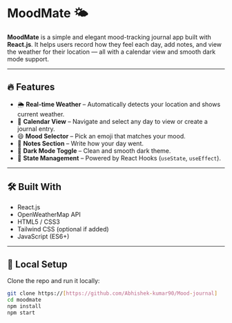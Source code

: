 # MoodMate 🌤️

**MoodMate** is a simple and elegant mood-tracking journal app built with **React.js**. It helps users record how they feel each day, add notes, and view the weather for their location — all with a calendar view and smooth dark mode support.

---

## 🔥 Features

- 🌦️ **Real-time Weather** – Automatically detects your location and shows current weather.
- 📅 **Calendar View** – Navigate and select any day to view or create a journal entry.
- 😄 **Mood Selector** – Pick an emoji that matches your mood.
- 📝 **Notes Section** – Write how your day went.
- 🌙 **Dark Mode Toggle** – Clean and smooth dark theme.
- 🧠 **State Management** – Powered by React Hooks (`useState`, `useEffect`).

---

## 🛠️ Built With

- React.js
- OpenWeatherMap API
- HTML5 / CSS3
- Tailwind CSS (optional if added)
- JavaScript (ES6+)

---

## 🧪 Local Setup

Clone the repo and run it locally:

```bash
git clone https://[https://github.com/Abhishek-kumar90/Mood-journal]
cd moodmate
npm install
npm start
